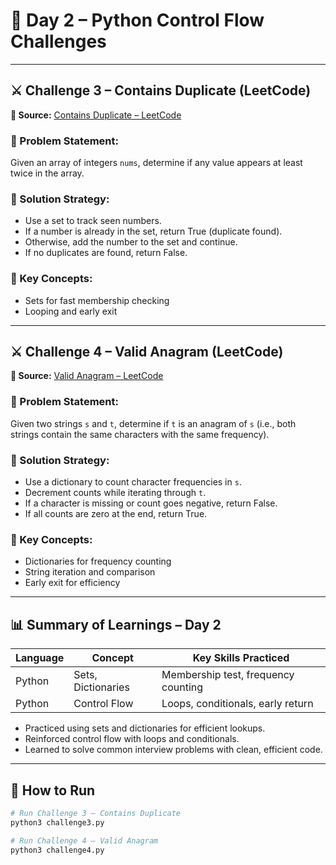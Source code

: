 # 🚦 Day 2 – Python Control Flow Challenges

---

## ⚔️ Challenge 3 – Contains Duplicate (LeetCode)

**🔗 Source:** [Contains Duplicate – LeetCode](https://leetcode.com/problems/contains-duplicate/)

### 🧠 Problem Statement:
Given an array of integers `nums`, determine if any value appears at least twice in the array.

### 🚀 Solution Strategy:
- Use a set to track seen numbers.
- If a number is already in the set, return True (duplicate found).
- Otherwise, add the number to the set and continue.
- If no duplicates are found, return False.

### 📌 Key Concepts:
- Sets for fast membership checking
- Looping and early exit

---

## ⚔️ Challenge 4 – Valid Anagram (LeetCode)

**🔗 Source:** [Valid Anagram – LeetCode](https://leetcode.com/problems/valid-anagram/)

### 🧠 Problem Statement:
Given two strings `s` and `t`, determine if `t` is an anagram of `s` (i.e., both strings contain the same characters with the same frequency).

### 🚀 Solution Strategy:
- Use a dictionary to count character frequencies in `s`.
- Decrement counts while iterating through `t`.
- If a character is missing or count goes negative, return False.
- If all counts are zero at the end, return True.

### 📌 Key Concepts:
- Dictionaries for frequency counting
- String iteration and comparison
- Early exit for efficiency

---

## 📊 Summary of Learnings – Day 2

| Language | Concept           | Key Skills Practiced                |
|----------|-------------------|-------------------------------------|
| Python   | Sets, Dictionaries| Membership test, frequency counting |
| Python   | Control Flow      | Loops, conditionals, early return   |

- Practiced using sets and dictionaries for efficient lookups.
- Reinforced control flow with loops and conditionals.
- Learned to solve common interview problems with clean, efficient code.

---

## 🧪 How to Run

```bash
# Run Challenge 3 – Contains Duplicate
python3 challenge3.py

# Run Challenge 4 – Valid Anagram
python3 challenge4.py
```
